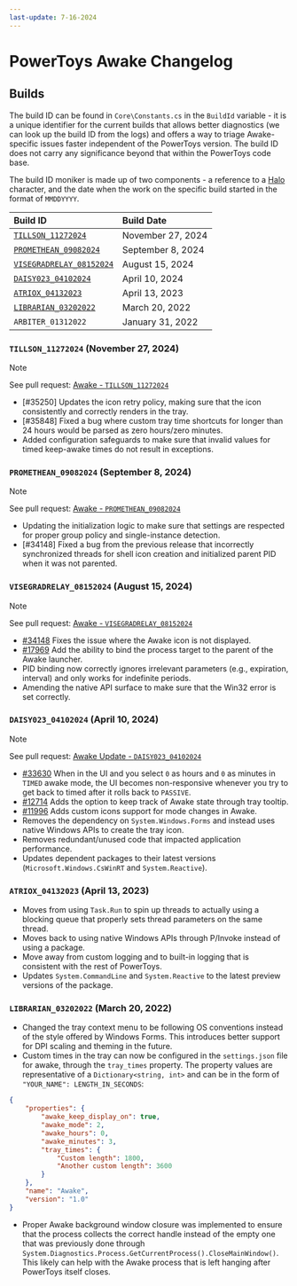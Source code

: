 ```yaml
---
last-update: 7-16-2024
---
```


# PowerToys Awake Changelog

## Builds

The build ID can be found in `Core\Constants.cs` in the `BuildId` variable - it is a unique identifier for the current builds that allows better diagnostics (we can look up the build ID from the logs) and offers a way to triage Awake-specific issues faster independent of the PowerToys version. The build ID does not carry any significance beyond that within the PowerToys code base.

The build ID moniker is made up of two components - a reference to a [Halo](https://en.wikipedia.org/wiki/Halo_(franchise)) character, and the date when the work on the specific build started in the format of `MMDDYYYY`.

| Build ID                                                           | Build Date        |
|:-------------------------------------------------------------------|:------------------|
| [`TILLSON_11272024`](#TILLSON_11272024-november-27-2024)           | November 27, 2024 |
| [`PROMETHEAN_09082024`](#PROMETHEAN_09082024-september-8-2024)     | September 8, 2024 |
| [`VISEGRADRELAY_08152024`](#VISEGRADRELAY_08152024-august-15-2024) | August 15, 2024   |
| [`DAISY023_04102024`](#DAISY023_04102024-april-10-2024)            | April 10, 2024    |
| [`ATRIOX_04132023`](#ATRIOX_04132023-april-13-2023)                | April 13, 2023    |
| [`LIBRARIAN_03202022`](#librarian_03202022-march-20-2022)          | March 20, 2022    |
| `ARBITER_01312022`                                                 | January 31, 2022  |

### `TILLSON_11272024` (November 27, 2024)

>[!NOTE]
>See pull request: [Awake - `TILLSON_11272024`](https://github.com/microsoft/PowerToys/pull/36049)

- [#35250] Updates the icon retry policy, making sure that the icon consistently and correctly renders in the tray.
- [#35848] Fixed a bug where custom tray time shortcuts for longer than 24 hours would be parsed as zero hours/zero minutes.
- Added configuration safeguards to make sure that invalid values for timed keep-awake times do not result in exceptions.

### `PROMETHEAN_09082024` (September 8, 2024)

>[!NOTE]
>See pull request: [Awake - `PROMETHEAN_09082024`](https://github.com/microsoft/PowerToys/pull/34717)

- Updating the initialization logic to make sure that settings are respected for proper group policy and single-instance detection.
- [#34148] Fixed a bug from the previous release that incorrectly synchronized threads for shell icon creation and initialized parent PID when it was not parented.

### `VISEGRADRELAY_08152024` (August 15, 2024)

>[!NOTE]
>See pull request: [Awake - `VISEGRADRELAY_08152024`](https://github.com/microsoft/PowerToys/pull/34316)

- [#34148](https://github.com/microsoft/PowerToys/issues/34148) Fixes the issue where the Awake icon is not displayed.
- [#17969](https://github.com/microsoft/PowerToys/issues/17969) Add the ability to bind the process target to the parent of the Awake launcher.
- PID binding now correctly ignores irrelevant parameters (e.g., expiration, interval) and only works for indefinite periods.
- Amending the native API surface to make sure that the Win32 error is set correctly.

### `DAISY023_04102024` (April 10, 2024)

>[!NOTE]
>See pull request: [Awake Update - `DAISY023_04102024`](https://github.com/microsoft/PowerToys/pull/32378)

- [#33630](https://github.com/microsoft/PowerToys/issues/33630) When in the UI and you select `0` as hours and `0` as minutes in `TIMED` awake mode, the UI becomes non-responsive whenever you try to get back to timed after it rolls back to `PASSIVE`.
- [#12714](https://github.com/microsoft/PowerToys/issues/12714) Adds the option to keep track of Awake state through tray tooltip.
- [#11996](https://github.com/microsoft/PowerToys/issues/11996) Adds custom icons support for mode changes in Awake.
- Removes the dependency on `System.Windows.Forms` and instead uses native Windows APIs to create the tray icon.
- Removes redundant/unused code that impacted application performance.
- Updates dependent packages to their latest versions (`Microsoft.Windows.CsWinRT` and `System.Reactive`).

### `ATRIOX_04132023` (April 13, 2023)

- Moves from using `Task.Run` to spin up threads to actually using a blocking queue that properly sets thread parameters on the same thread.
- Moves back to using native Windows APIs through P/Invoke instead of using a package.
- Move away from custom logging and to built-in logging that is consistent with the rest of PowerToys.
- Updates `System.CommandLine` and `System.Reactive` to the latest preview versions of the package.

### `LIBRARIAN_03202022` (March 20, 2022)

- Changed the tray context menu to be following OS conventions instead of the style offered by Windows Forms. This introduces better support for DPI scaling and theming in the future.
- Custom times in the tray can now be configured in the `settings.json` file for awake, through the `tray_times` property. The property values are representative of a `Dictionary<string, int>` and can be in the form of `"YOUR_NAME": LENGTH_IN_SECONDS`:

```json
{
    "properties": {
        "awake_keep_display_on": true,
        "awake_mode": 2,
        "awake_hours": 0,
        "awake_minutes": 3,
        "tray_times": {
            "Custom length": 1800,
            "Another custom length": 3600
        }
    },
    "name": "Awake",
    "version": "1.0"
}
```

- Proper Awake background window closure was implemented to ensure that the process collects the correct handle instead of the empty one that was previously done through `System.Diagnostics.Process.GetCurrentProcess().CloseMainWindow()`. This likely can help with the Awake process that is left hanging after PowerToys itself closes.

